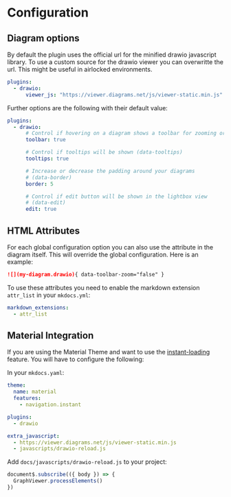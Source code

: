 # Configuration

## Diagram options

By default the plugin uses the official url for the minified drawio javascript library. To use a custom source for the drawio viewer you can overwritte the url. This might be useful in airlocked environments.

```yaml
plugins:
  - drawio:
      viewer_js: "https://viewer.diagrams.net/js/viewer-static.min.js"
```

Further options are the following with their default value:

```yaml
plugins:
  - drawio:
      # Control if hovering on a diagram shows a toolbar for zooming or not
      toolbar: true

      # Control if tooltips will be shown (data-tooltips)
      tooltips: true

      # Increase or decrease the padding around your diagrams
      # (data-border)
      border: 5

      # Control if edit button will be shown in the lightbox view
      # (data-edit)
      edit: true
```
## HTML Attributes
For each global configuration option you can also use the attribute in the diagram itself. This will override the global configuration. Here is an example:
```markdown
![](my-diagram.drawio){ data-toolbar-zoom="false" }
```

To use these attributes you need to enable the markdown extension `attr_list` in your `mkdocs.yml`:

```yaml
markdown_extensions:
  - attr_list
```
## Material Integration

If you are using the Material Theme and want to use the [instant-loading](https://squidfunk.github.io/mkdocs-material/setup/setting-up-navigation/?h=instant#instant-loading) feature. You will have to configure the following:

In your `mkdocs.yaml`:

```yaml
theme:
  name: material
  features:
    - navigation.instant

plugins:
  - drawio

extra_javascript:
  - https://viewer.diagrams.net/js/viewer-static.min.js
  - javascripts/drawio-reload.js
```

Add `docs/javascripts/drawio-reload.js` to your project:

```js
document$.subscribe(({ body }) => {
  GraphViewer.processElements()
})
```
